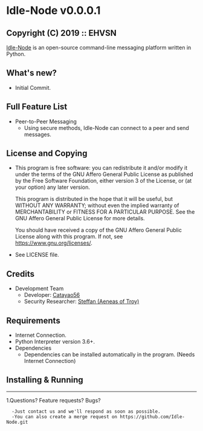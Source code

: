 # Idle-Node v0.0.0.1
## Copyright (C) 2019 :: EHVSN
[Idle-Node](https://github.com/Catayao56/Idle-Node.git) is an open-source command-line messaging platform written in Python.

## What's new?
+ Initial Commit.

## Full Feature List
+ Peer-to-Peer Messaging
    - Using secure methods, Idle-Node can connect to a peer and send messages.

## License and Copying

+ This program is free software: you can redistribute it and/or modify
  it under the terms of the GNU Affero General Public License as
  published by the Free Software Foundation, either version 3 of the
  License, or (at your option) any later version.

  This program is distributed in the hope that it will be useful,
  but WITHOUT ANY WARRANTY; without even the implied warranty of
  MERCHANTABILITY or FITNESS FOR A PARTICULAR PURPOSE.  See the
  GNU Affero General Public License for more details.

  You should have received a copy of the GNU Affero General Public License
  along with this program.  If not, see <https://www.gnu.org/licenses/>.

+ See LICENSE file.

## Credits

* Development Team
    + Developer: [Catayao56](https://github.com/Catayao56)
    + Security Researcher: [Steffan (Aeneas of Troy)](https://github.com/aeneasoftroy)

## Requirements
+ Internet Connection.
+ Python Interpreter version 3.6+.
+ Dependencies
	* Dependencies can be installed automatically in the program. (Needs Internet Connection)

## Installing & Running
------------------------
1.Questions? Feature requests? Bugs?
      
      -Just contact us and we'll respond as soon as possible.
      -You can also create a merge request on https://github.com/Idle-Node.git